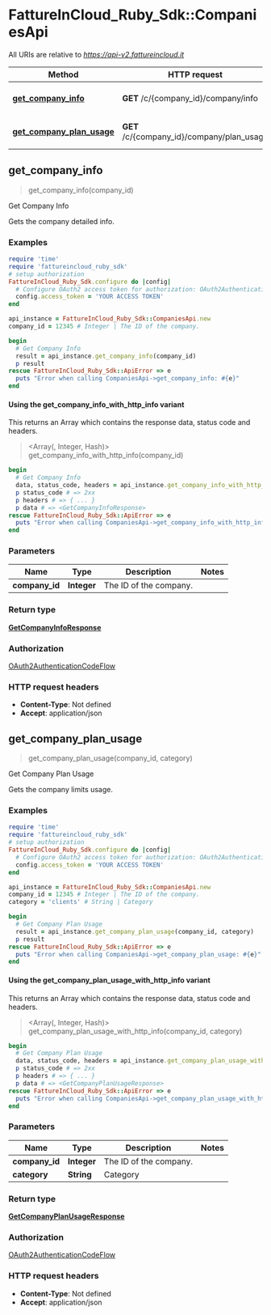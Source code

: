 # FattureInCloud_Ruby_Sdk::CompaniesApi

All URIs are relative to *https://api-v2.fattureincloud.it*

| Method | HTTP request | Description |
| ------ | ------------ | ----------- |
| [**get_company_info**](CompaniesApi.md#get_company_info) | **GET** /c/{company_id}/company/info | Get Company Info |
| [**get_company_plan_usage**](CompaniesApi.md#get_company_plan_usage) | **GET** /c/{company_id}/company/plan_usage | Get Company Plan Usage |


## get_company_info

> <GetCompanyInfoResponse> get_company_info(company_id)

Get Company Info

Gets the company detailed info.

### Examples

```ruby
require 'time'
require 'fattureincloud_ruby_sdk'
# setup authorization
FattureInCloud_Ruby_Sdk.configure do |config|
  # Configure OAuth2 access token for authorization: OAuth2AuthenticationCodeFlow
  config.access_token = 'YOUR ACCESS TOKEN'
end

api_instance = FattureInCloud_Ruby_Sdk::CompaniesApi.new
company_id = 12345 # Integer | The ID of the company.

begin
  # Get Company Info
  result = api_instance.get_company_info(company_id)
  p result
rescue FattureInCloud_Ruby_Sdk::ApiError => e
  puts "Error when calling CompaniesApi->get_company_info: #{e}"
end
```

#### Using the get_company_info_with_http_info variant

This returns an Array which contains the response data, status code and headers.

> <Array(<GetCompanyInfoResponse>, Integer, Hash)> get_company_info_with_http_info(company_id)

```ruby
begin
  # Get Company Info
  data, status_code, headers = api_instance.get_company_info_with_http_info(company_id)
  p status_code # => 2xx
  p headers # => { ... }
  p data # => <GetCompanyInfoResponse>
rescue FattureInCloud_Ruby_Sdk::ApiError => e
  puts "Error when calling CompaniesApi->get_company_info_with_http_info: #{e}"
end
```

### Parameters

| Name | Type | Description | Notes |
| ---- | ---- | ----------- | ----- |
| **company_id** | **Integer** | The ID of the company. |  |

### Return type

[**GetCompanyInfoResponse**](GetCompanyInfoResponse.md)

### Authorization

[OAuth2AuthenticationCodeFlow](../README.md#OAuth2AuthenticationCodeFlow)

### HTTP request headers

- **Content-Type**: Not defined
- **Accept**: application/json


## get_company_plan_usage

> <GetCompanyPlanUsageResponse> get_company_plan_usage(company_id, category)

Get Company Plan Usage

Gets the company limits usage.

### Examples

```ruby
require 'time'
require 'fattureincloud_ruby_sdk'
# setup authorization
FattureInCloud_Ruby_Sdk.configure do |config|
  # Configure OAuth2 access token for authorization: OAuth2AuthenticationCodeFlow
  config.access_token = 'YOUR ACCESS TOKEN'
end

api_instance = FattureInCloud_Ruby_Sdk::CompaniesApi.new
company_id = 12345 # Integer | The ID of the company.
category = 'clients' # String | Category

begin
  # Get Company Plan Usage
  result = api_instance.get_company_plan_usage(company_id, category)
  p result
rescue FattureInCloud_Ruby_Sdk::ApiError => e
  puts "Error when calling CompaniesApi->get_company_plan_usage: #{e}"
end
```

#### Using the get_company_plan_usage_with_http_info variant

This returns an Array which contains the response data, status code and headers.

> <Array(<GetCompanyPlanUsageResponse>, Integer, Hash)> get_company_plan_usage_with_http_info(company_id, category)

```ruby
begin
  # Get Company Plan Usage
  data, status_code, headers = api_instance.get_company_plan_usage_with_http_info(company_id, category)
  p status_code # => 2xx
  p headers # => { ... }
  p data # => <GetCompanyPlanUsageResponse>
rescue FattureInCloud_Ruby_Sdk::ApiError => e
  puts "Error when calling CompaniesApi->get_company_plan_usage_with_http_info: #{e}"
end
```

### Parameters

| Name | Type | Description | Notes |
| ---- | ---- | ----------- | ----- |
| **company_id** | **Integer** | The ID of the company. |  |
| **category** | **String** | Category |  |

### Return type

[**GetCompanyPlanUsageResponse**](GetCompanyPlanUsageResponse.md)

### Authorization

[OAuth2AuthenticationCodeFlow](../README.md#OAuth2AuthenticationCodeFlow)

### HTTP request headers

- **Content-Type**: Not defined
- **Accept**: application/json


